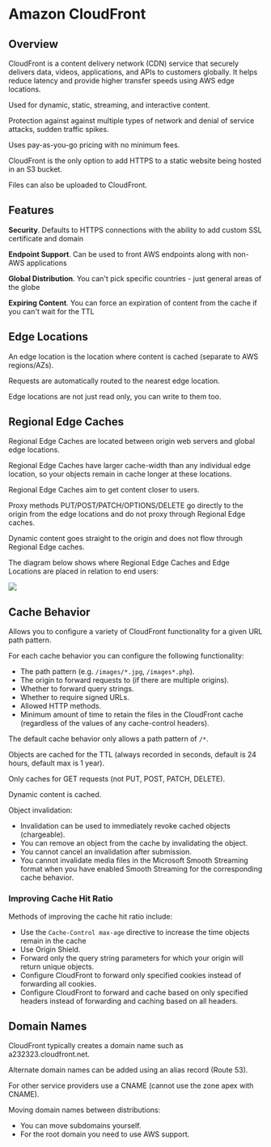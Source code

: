 # Amazon CloudFront

## Overview

CloudFront is a content delivery network (CDN) service that securely delivers data, videos, applications, and APIs to customers globally. It helps reduce latency and provide higher transfer speeds using AWS edge locations.

Used for dynamic, static, streaming, and interactive content.

Protection against against multiple types of network and denial of service attacks, sudden traffic spikes.

Uses pay-as-you-go pricing with no minimum fees.

CloudFront is the only option to add HTTPS to a static website being hosted in an S3 bucket.

Files can also be uploaded to CloudFront.


## Features

**Security**. Defaults to HTTPS connections with the ability to add custom SSL certificate and domain

**Endpoint Support**. Can be used to front AWS endpoints along with non-AWS applications

**Global Distribution**. You can't pick specific countries - just general areas of the globe

**Expiring Content**. You can force an expiration of content from the cache if you can't wait for the TTL


## Edge Locations

An edge location is the location where content is cached (separate to AWS regions/AZs).

Requests are automatically routed to the nearest edge location.

Edge locations are not just read only, you can write to them too.


## Regional Edge Caches

Regional Edge Caches are located between origin web servers and global edge locations.

Regional Edge Caches have larger cache-width than any individual edge location, so your objects remain in cache longer at these locations.

Regional Edge Caches aim to get content closer to users.

Proxy methods PUT/POST/PATCH/OPTIONS/DELETE go directly to the origin from the edge locations and do not proxy through Regional Edge caches.

Dynamic content goes straight to the origin and does not flow through Regional Edge caches.

The diagram below shows where Regional Edge Caches and Edge Locations are placed in relation to end users:

![](https://digitalcloud.training/wp-content/uploads/2022/01/amazon-cloudfront-edge-locations-and-regional-edge.jpeg)


## Cache Behavior

Allows you to configure a variety of CloudFront functionality for a given URL path pattern.

For each cache behavior you can configure the following functionality:

- The path pattern (e.g. `/images/*.jpg`, `/images*.php`).
- The origin to forward requests to (if there are multiple origins).
- Whether to forward query strings.
- Whether to require signed URLs.
- Allowed HTTP methods.
- Minimum amount of time to retain the files in the CloudFront cache (regardless of the values of any cache-control headers).

The default cache behavior only allows a path pattern of `/*`.

Objects are cached for the TTL (always recorded in seconds, default is 24 hours, default max is 1 year).

Only caches for GET requests (not PUT, POST, PATCH, DELETE).

Dynamic content is cached.

Object invalidation:
- Invalidation can be used to immediately revoke cached objects (chargeable).
- You can remove an object from the cache by invalidating the object.
- You cannot cancel an invalidation after submission.
- You cannot invalidate media files in the Microsoft Smooth Streaming format when you have enabled Smooth Streaming for the corresponding cache behavior.


### Improving Cache Hit Ratio

Methods of improving the cache hit ratio include:

- Use the `Cache-Control max-age` directive to increase the time objects remain in the cache
- Use Origin Shield.
- Forward only the query string parameters for which your origin will return unique objects.
- Configure CloudFront to forward only specified cookies instead of forwarding all cookies.
- Configure CloudFront to forward and cache based on only specified headers instead of forwarding and caching based on all headers.


## Domain Names

CloudFront typically creates a domain name such as a232323.cloudfront.net.

Alternate domain names can be added using an alias record (Route 53).

For other service providers use a CNAME (cannot use the zone apex with CNAME).

Moving domain names between distributions:
- You can move subdomains yourself.
- For the root domain you need to use AWS support.
